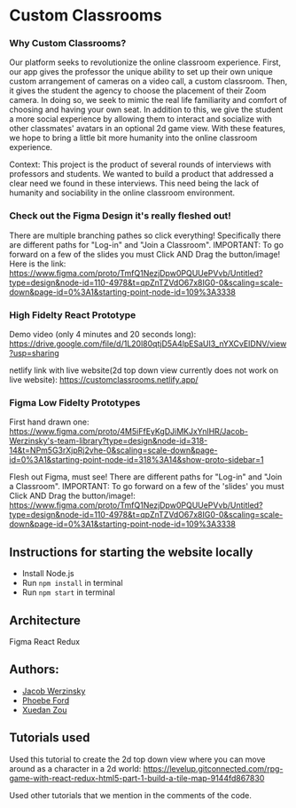 # Custom Classrooms

### Why Custom Classrooms?
Our platform seeks to revolutionize the online classroom experience. First, our app gives the professor the unique ability to set up their own unique custom arrangement of cameras on a video call, a custom classroom. Then, it gives the student the agency to choose the placement of their Zoom camera. In doing so, we seek to mimic the real life familiarity and comfort of choosing and having your own seat. In addition to this, we give the student a more social experience by allowing them to interact and socialize with other classmates' avatars in an optional 2d game view. With these features, we hope to bring a little bit more humanity into the online classroom experience. 

Context: This project is the product of several rounds of interviews with professors and students. We wanted to build a product that addressed a clear need we found in these interviews. This need being the lack of humanity and sociability in the online classroom environment. 

### Check out the Figma Design it's really fleshed out! 
There are multiple branching pathes so click everything! Specifically there are different paths for "Log-in" and "Join a Classroom". IMPORTANT: To go forward on a few of the slides you must Click AND Drag the button/image! Here is the link: https://www.figma.com/proto/TmfQ1NezjDpw0PQUUePVvb/Untitled?type=design&node-id=110-4978&t=qpZnTZVdO67x8IG0-0&scaling=scale-down&page-id=0%3A1&starting-point-node-id=109%3A3338

### High Fidelty React Prototype

Demo video (only 4 minutes and 20 seconds long):
https://drive.google.com/file/d/1L20l80qtjD5A4lpESaUl3_nYXCvEIDNV/view?usp=sharing

netlify link with live website(2d top down view currently does not work on live website): 
https://customclassrooms.netlify.app/

### Figma Low Fidelty Prototypes

First hand drawn one: https://www.figma.com/proto/4M5iFfEyKgDJiMKJxYnlHR/Jacob-Werzinsky's-team-library?type=design&node-id=318-14&t=NPm5G3rXjpRj2vhe-0&scaling=scale-down&page-id=0%3A1&starting-point-node-id=318%3A14&show-proto-sidebar=1

Flesh out Figma, must see! There are different paths for "Log-in" and "Join a Classroom". IMPORTANT: To go forward on a few of the 'slides' you must Click AND Drag the button/image!: https://www.figma.com/proto/TmfQ1NezjDpw0PQUUePVvb/Untitled?type=design&node-id=110-4978&t=qpZnTZVdO67x8IG0-0&scaling=scale-down&page-id=0%3A1&starting-point-node-id=109%3A3338

## Instructions for starting the website locally

- Install Node.js
- Run `npm install` in terminal
- Run `npm start` in terminal

## Architecture

Figma 
React 
Redux

## Authors: 
- [Jacob Werzinsky](https://github.com/jts307)
- [Phoebe Ford](https://github.com/pford106)
- [Xuedan Zou](https://github.com/actbee)

## Tutorials used

Used this tutorial to create the 2d top down view where you can move around as a character in a 2d world: https://levelup.gitconnected.com/rpg-game-with-react-redux-html5-part-1-build-a-tile-map-9144fd867830

Used other tutorials that we mention in the comments of the code. 

